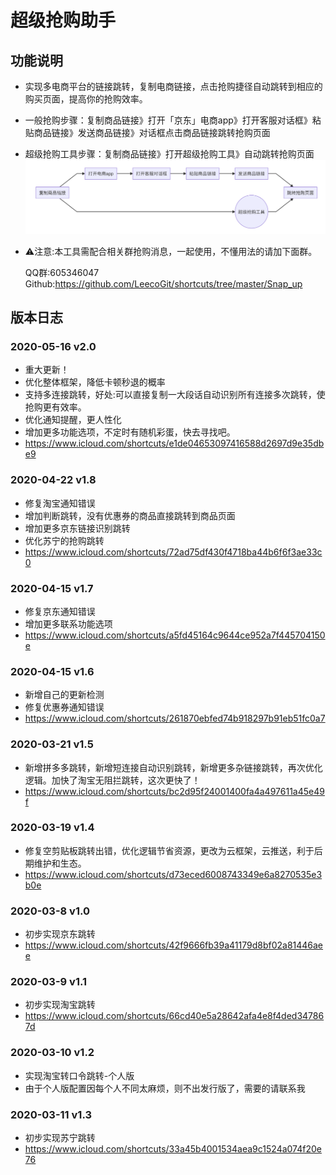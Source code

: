 # 超级抢购助手

## 功能说明

* 实现多电商平台的链接跳转，复制电商链接，点击抢购捷径自动跳转到相应的购买页面，提高你的抢购效率。
* 一般抢购步骤：复制商品链接》打开「京东」电商app》打开客服对话框》粘贴商品链接》发送商品链接》对话框点击商品链接跳转抢购页面
* 超级抢购工具步骤：复制商品链接》打开超级抢购工具》自动跳转抢购页面
  ![流程图](assets/markdown-img-paste-20200311163640918.png)

* ⚠️注意:本工具需配合相关群抢购消息，一起使用，不懂用法的请加下面群。

  QQ群:605346047
  Github:https://github.com/LeecoGit/shortcuts/tree/master/Snap_up

## 版本日志

### 2020-05-16 v2.0
* 重大更新！
* 优化整体框架，降低卡顿秒退的概率
* 支持多连接跳转，好处:可以直接复制一大段话自动识别所有连接多次跳转，使抢购更有效率。
* 优化通知提醒，更人性化
* 增加更多功能选项，不定时有随机彩蛋，快去寻找吧。
* https://www.icloud.com/shortcuts/e1de04653097416588d2697d9e35dbe9

### 2020-04-22 v1.8
* 修复淘宝通知错误
* 增加判断跳转，没有优惠券的商品直接跳转到商品页面
* 增加更多京东链接识别跳转
* 优化苏宁的抢购跳转
* https://www.icloud.com/shortcuts/72ad75df430f4718ba44b6f6f3ae33c0

### 2020-04-15 v1.7
* 修复京东通知错误
* 增加更多联系功能选项
* https://www.icloud.com/shortcuts/a5fd45164c9644ce952a7f445704150e

### 2020-04-15 v1.6
* 新增自己的更新检测
* 修复优惠券通知错误
* https://www.icloud.com/shortcuts/261870ebfed74b918297b91eb51fc0a7

### 2020-03-21 v1.5
* 新增拼多多跳转，新增短连接自动识别跳转，新增更多杂链接跳转，再次优化逻辑。加快了淘宝无阻拦跳转，这次更快了！
* https://www.icloud.com/shortcuts/bc2d95f24001400fa4a497611a45e49f

### 2020-03-19 v1.4
* 修复空剪贴板跳转出错，优化逻辑节省资源，更改为云框架，云推送，利于后期维护和生态。
* https://www.icloud.com/shortcuts/d73eced6008743349e6a8270535e3b0e

### 2020-03-8 v1.0
* 初步实现京东跳转
* https://www.icloud.com/shortcuts/42f9666fb39a41179d8bf02a81446aee

### 2020-03-9 v1.1
* 初步实现淘宝跳转
* https://www.icloud.com/shortcuts/66cd40e5a28642afa4e8f4ded347867d

### 2020-03-10 v1.2
* 实现淘宝转口令跳转-个人版
* 由于个人版配置因每个人不同太麻烦，则不出发行版了，需要的请联系我

### 2020-03-11 v1.3
* 初步实现苏宁跳转
* https://www.icloud.com/shortcuts/33a45b4001534aea9c1524a074f20e76
